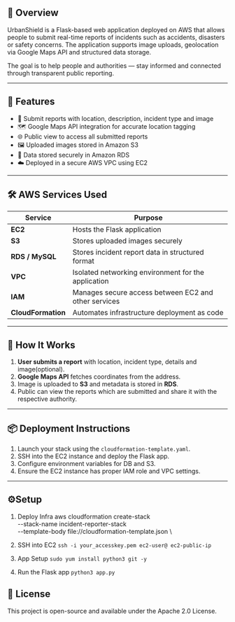 ## 🧭 Overview

UrbanShield is a Flask-based web application deployed on AWS that allows people to submit real-time reports of incidents such as accidents, disasters or safety concerns. The application supports image uploads, geolocation via Google Maps API and structured data storage.

The goal is to help people and authorities — stay informed and connected through transparent public reporting.

---

## 🚀 Features

- 📍 Submit reports with location, description, incident type and image
- 🗺️ Google Maps API integration for accurate location tagging
- 🌐 Public view to access all submitted reports
- 🖼️ Uploaded images stored in Amazon S3
- 💾 Data stored securely in Amazon RDS
- ☁️ Deployed in a secure AWS VPC using EC2

---

## 🛠️ AWS Services Used

| Service        | Purpose                                                 |
|----------------|---------------------------------------------------------|
| **EC2**         | Hosts the Flask application                             |
| **S3**          | Stores uploaded images securely                         |
| **RDS / MySQL** | Stores incident report data in structured format        |
| **VPC**         | Isolated networking environment for the application     |
| **IAM**         | Manages secure access between EC2 and other services    |
| **CloudFormation** | Automates infrastructure deployment as code          |

---

## 🧪 How It Works

1. **User submits a report** with location, incident type, details and image(optional).
2. **Google Maps API** fetches coordinates from the address.
3. Image is uploaded to **S3** and metadata is stored in **RDS**.
4. Public can view the reports which are submitted and share it with the respective authority.

---

## 📦 Deployment Instructions

1. Launch your stack using the `cloudformation-template.yaml`.
2. SSH into the EC2 instance and deploy the Flask app.
3. Configure environment variables for DB and S3.
4. Ensure the EC2 instance has proper IAM role and VPC settings.

---
## ⚙️Setup

1. Deploy Infra
aws cloudformation create-stack \
  --stack-name incident-reporter-stack \
  --template-body file://cloudformation-template.json \

2. SSH into EC2
`ssh -i your_accesskey.pem ec2-user@ ec2-public-ip`

3. App Setup
`sudo yum install python3 git -y`

4. Run the Flask app
`python3 app.py`


## 📃 License

This project is open-source and available under the Apache 2.0 License.




